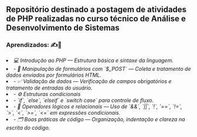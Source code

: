 ## Repositório destinado a postagem de atividades de PHP realizadas no curso técnico de Análise e Desenvolvimento de Sistemas

### Aprendizados: ✍️📝

<em> 
     <li> 💻 Introdução ao PHP — Estrutura básica e sintaxe da linguagem.  </li>
     <li>- 🧾 Manipulação de formulários com `$_POST` — Coleta e tratamento de dados enviados por formulários HTML. </li> 
     <li>- ✅ Validação de dados — Verificação de campos obrigatórios e tratamento de entradas do usuário.  </li>
     <li>- ⚙️ Estruturas condicionais  </li>
     <li> - `if`, `else`, `elseif` e `switch case` para controle de fluxo.  </li>
     <li> - 🔢 Operadores lógicos e relacionais — Uso de `&&`, `||`, `!`, `==`, `!=`, `>`, `<`, `>=`, `<=` em expressões condicionais. </li> 
     <li> - 🗂️ Boas práticas de código — Organização, indentação e clareza na escrita do código. </li>
</em>

